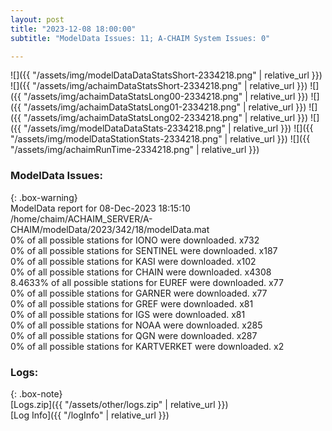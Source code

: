 ```yaml
---
layout: post
title: "2023-12-08 18:00:00"
subtitle: "ModelData Issues: 11; A-CHAIM System Issues: 0"

---
```


![]({{ "/assets/img/modelDataDataStatsShort-2334218.png" | relative_url }})
![]({{ "/assets/img/achaimDataStatsShort-2334218.png" | relative_url }})
![]({{ "/assets/img/achaimDataStatsLong00-2334218.png" | relative_url }})
![]({{ "/assets/img/achaimDataStatsLong01-2334218.png" | relative_url }})
![]({{ "/assets/img/achaimDataStatsLong02-2334218.png" | relative_url }})
![]({{ "/assets/img/modelDataDataStats-2334218.png" | relative_url }})
![]({{ "/assets/img/modelDataStationStats-2334218.png" | relative_url }})
![]({{ "/assets/img/achaimRunTime-2334218.png" | relative_url }})


### ModelData Issues:  
  
{: .box-warning}  
 ModelData report for 08-Dec-2023 18:15:10   
 /home/chaim/ACHAIM_SERVER/A-CHAIM/modelData/2023/342/18/modelData.mat   
 0% of all possible stations for IONO were downloaded. x732   
 0% of all possible stations for SENTINEL were downloaded. x187   
 0% of all possible stations for KASI were downloaded. x102   
 0% of all possible stations for CHAIN were downloaded. x4308   
 8.4633% of all possible stations for EUREF were downloaded. x77   
 0% of all possible stations for GARNER were downloaded. x77   
 0% of all possible stations for GREF were downloaded. x81   
 0% of all possible stations for IGS were downloaded. x81   
 0% of all possible stations for NOAA were downloaded. x285   
 0% of all possible stations for QGN were downloaded. x287   
 0% of all possible stations for KARTVERKET were downloaded. x2   
  


### Logs:  
  
{: .box-note}  
[Logs.zip]({{ "/assets/other/logs.zip" | relative_url }})  
[Log Info]({{ "/logInfo" | relative_url }})  
